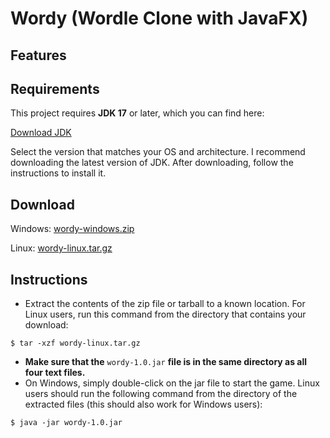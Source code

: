 # Wordy (Wordle Clone with JavaFX)



## Features

## Requirements

This project requires **JDK 17** or later, which you can find here:

[Download JDK](https://www.oracle.com/java/technologies/downloads/)

Select the version that matches your OS and architecture. I recommend downloading the latest version of JDK. After downloading, follow the instructions
to install it.

## Download

Windows: [wordy-windows.zip](https://github.com/rstacks/wordy/raw/main/wordy-windows.zip)

Linux: [wordy-linux.tar.gz](https://github.com/rstacks/wordy/raw/main/wordy-linux.tar.gz)

## Instructions

- Extract the contents of the zip file or tarball to a known location. For Linux users, run this command from the directory that contains your download:

```
$ tar -xzf wordy-linux.tar.gz
```

- **Make sure that the** <code>wordy-1.0.jar</code> **file is in the same directory as all four text files.**
- On Windows, simply double-click on the jar file to start the game. Linux users should run the following command from the directory of the extracted files (this should also work for Windows users):

```
$ java -jar wordy-1.0.jar
```

